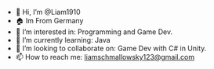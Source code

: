 - 👋 Hi, I’m @Liam1910
- 🏠 Im From Germany
- 👀 I’m interested in: Programming and Game Dev.
- 🌱 I’m currently learning: Java
- 💞️ I’m looking to collaborate on: Game Dev with C# in Unity.
- 📫 How to reach me: liamschmallowsky123@gmail.com

<!---
Liam1910/Liam1910 is a ✨ special ✨ repository because its `README.md` (this file) appears on your GitHub profile.
You can click the Preview link to take a look at your changes.
--->
